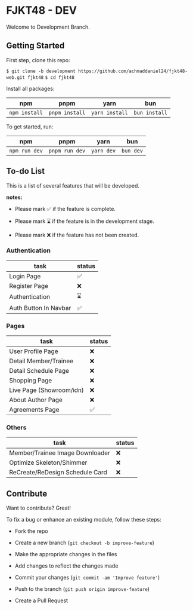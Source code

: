 # FJKT48 - DEV

Welcome to Development Branch.

## Getting Started

First step, clone this repo:

`$ git clone -b development https://github.com/achmaddaniel24/fjkt48-web.git fjkt48`
`$ cd fjkt48`

Install all packages:

| npm           | pnpm           | yarn           | bun           |
| ------------- | -------------- | -------------- | ------------- |
| `npm install` | `pnpm install` | `yarn install` | `bun install` |

To get started, run:

| npm           | pnpm           | yarn       | bun       |
| ------------- | -------------- | ---------- | --------- |
| `npm run dev` | `pnpm run dev` | `yarn dev` | `bun dev` |

## To-do List

This is a list of several features that will be developed.

**notes:**

- Please mark ✅ if the feature is complete.

- Please mark ⌛️ if the feature is in the development stage.

- Please mark ❌ if the feature has not been created.

### Authentication

| task                  | status |
| --------------------- | ------ |
| Login Page            | ✅     |
| Register Page         | ❌     |
| Authentication        | ⌛️     |
| Auth Button In Navbar | ✅     |

### Pages

| task                     | status |
| ------------------------ | ------ |
| User Profile Page        | ❌     |
| Detail Member/Trainee    | ❌     |
| Detail Schedule Page     | ❌     |
| Shopping Page            | ❌     |
| Live Page (Showroom/idn) | ❌     |
| About Author Page        | ❌     |
| Agreements Page          | ✅     |

### Others

| task                            | status |
| ------------------------------- | ------ |
| Member/Trainee Image Downloader | ❌     |
| Optimize Skeleton/Shimmer       | ❌     |
| ReCreate/ReDesign Schedule Card | ❌     |

## Contribute

Want to contribute? Great!

To fix a bug or enhance an existing module, follow these steps:

- Fork the repo

- Create a new branch (`git checkout -b improve-feature`)

- Make the appropriate changes in the files

- Add changes to reflect the changes made

- Commit your changes (`git commit -am 'Improve feature'`)

- Push to the branch (`git push origin improve-feature`)

- Create a Pull Request

